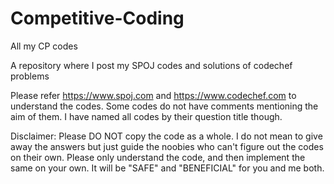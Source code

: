 
# Competitive-Coding
All my CP codes

A repository where I post my SPOJ codes and solutions of codechef problems

Please refer https://www.spoj.com and https://www.codechef.com to understand the codes. Some codes do not have comments mentioning the aim of them. I have named all codes by their question title though.

Disclaimer: Please DO NOT copy the code as a whole. I do not mean to give away the answers but just guide the noobies who can't figure out the codes on their own. Please only understand the code, and then implement the same on your own. It will be "SAFE" and "BENEFICIAL" for you and me both.
